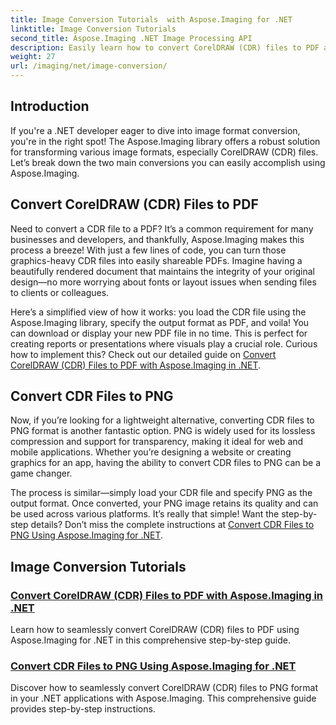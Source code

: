 ```yaml
---
title: Image Conversion Tutorials  with Aspose.Imaging for .NET
linktitle: Image Conversion Tutorials
second_title: Aspose.Imaging .NET Image Processing API
description: Easily learn how to convert CorelDRAW (CDR) files to PDF and PNG with comprehensive Aspose.Imaging tutorials tailored for .NET developers.
weight: 27
url: /imaging/net/image-conversion/
---
```

## Introduction

If you're a .NET developer eager to dive into image format conversion, you're in the right spot! The Aspose.Imaging library offers a robust solution for transforming various image formats, especially CorelDRAW (CDR) files. Let’s break down the two main conversions you can easily accomplish using Aspose.Imaging.

## Convert CorelDRAW (CDR) Files to PDF

Need to convert a CDR file to a PDF? It’s a common requirement for many businesses and developers, and thankfully, Aspose.Imaging makes this process a breeze! With just a few lines of code, you can turn those graphics-heavy CDR files into easily shareable PDFs. Imagine having a beautifully rendered document that maintains the integrity of your original design—no more worrying about fonts or layout issues when sending files to clients or colleagues. 

Here’s a simplified view of how it works: you load the CDR file using the Aspose.Imaging library, specify the output format as PDF, and voila! You can download or display your new PDF file in no time. This is perfect for creating reports or presentations where visuals play a crucial role. Curious how to implement this? Check out our detailed guide on [Convert CorelDRAW (CDR) Files to PDF with Aspose.Imaging in .NET](./convert-cdr-files-to-pdf/).

## Convert CDR Files to PNG

Now, if you’re looking for a lightweight alternative, converting CDR files to PNG format is another fantastic option. PNG is widely used for its lossless compression and support for transparency, making it ideal for web and mobile applications. Whether you’re designing a website or creating graphics for an app, having the ability to convert CDR files to PNG can be a game changer.

The process is similar—simply load your CDR file and specify PNG as the output format. Once converted, your PNG image retains its quality and can be used across various platforms. It’s really that simple! Want the step-by-step details? Don’t miss the complete instructions at [Convert CDR Files to PNG Using Aspose.Imaging for .NET](./convert-cdr-files-to-png/).

## Image Conversion Tutorials
### [Convert CorelDRAW (CDR) Files to PDF with Aspose.Imaging in .NET](./convert-cdr-files-to-pdf/)
Learn how to seamlessly convert CorelDRAW (CDR) files to PDF using Aspose.Imaging for .NET in this comprehensive step-by-step guide.
### [Convert CDR Files to PNG Using Aspose.Imaging for .NET](./convert-cdr-files-to-png/)
Discover how to seamlessly convert CorelDRAW (CDR) files to PNG format in your .NET applications with Aspose.Imaging. This comprehensive guide provides step-by-step instructions.
